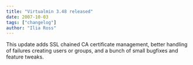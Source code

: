 ```yaml
---
title: "Virtualmin 3.48 released"
date: 2007-10-03
tags: ["changelog"]
author: "Ilia Ross"
---
```


This update adds SSL chained CA certificate management, better handling of failures creating users or groups, and a bunch of small bugfixes and feature tweaks.
